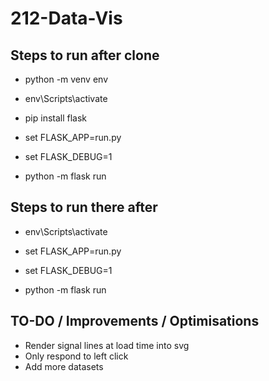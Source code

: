 # 212-Data-Vis

## Steps to run after clone
- python -m venv env
- env\Scripts\activate
- pip install flask

- set FLASK_APP=run.py
- set FLASK_DEBUG=1

- python -m flask run

## Steps to run there after
- env\Scripts\activate

- set FLASK_APP=run.py
- set FLASK_DEBUG=1

- python -m flask run

## TO-DO / Improvements / Optimisations
- Render signal lines at load time into svg
- Only respond to left click
- Add more datasets
